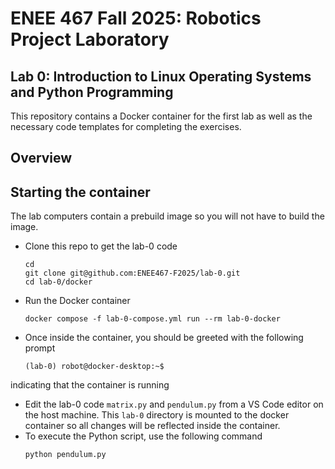 # ENEE 467 Fall 2025: Robotics Project Laboratory
## Lab 0: Introduction to Linux Operating Systems and Python Programming

This repository contains a Docker container for the first lab as well as the necessary code templates for completing the exercises.

## Overview

## Starting the container

The lab computers contain a prebuild image so you will not have to build the image.
* Clone this repo to get the lab-0 code
    ```
    cd
    git clone git@github.com:ENEE467-F2025/lab-0.git
    cd lab-0/docker
    ```
* Run the Docker container
    ```
    docker compose -f lab-0-compose.yml run --rm lab-0-docker
    ```
* Once inside the container, you should be greeted with the following prompt
    ```
    (lab-0) robot@docker-desktop:~$
    ```
indicating that the container is running
* Edit the lab-0 code `matrix.py` and `pendulum.py` from a VS Code editor on the host machine. This `lab-0` directory is mounted to the docker container so all changes will be reflected inside the container.
* To execute the Python script, use the following command
    ```
    python pendulum.py
    ```